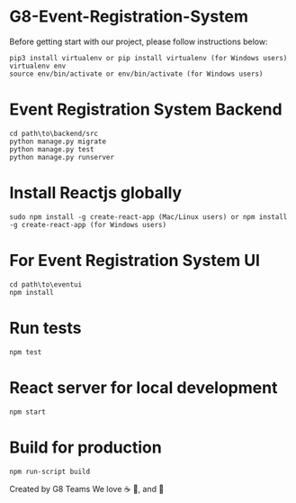 # G8-Event-Registration-System
Before getting start with our project, please follow instructions below:

```shell
pip3 install virtualenv or pip install virtualenv (for Windows users)
virtualenv env
source env/bin/activate or env/bin/activate (for Windows users)
```

# Event Registration System Backend
```shell
cd path\to\backend/src
python manage.py migrate
python manage.py test
python manage.py runserver
```

# Install Reactjs globally
```shell
sudo npm install -g create-react-app (Mac/Linux users) or npm install -g create-react-app (for Windows users)
```

# For Event Registration System UI
```shell
cd path\to\eventui
npm install
```

# Run tests
```shell
npm test
```

# React server for local development
```shell
npm start
```

# Build for production
```shell
npm run-script build
```

Created by G8 Teams We love :coffee: :pizza:, and :dancer: